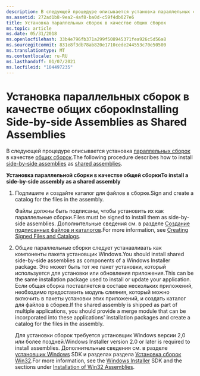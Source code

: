 ```yaml
---
description: В следующей процедуре описывается установка параллельных сборок в качестве общих сборок.
ms.assetid: 272ad1b8-9ea2-4af8-ba0d-c59f4db027e6
title: Установка параллельных сборок в качестве общих сборок
ms.topic: article
ms.date: 05/31/2018
ms.openlocfilehash: 33b4e796fb371a299f508945371fea926c5d56a8
ms.sourcegitcommit: 831e8f3db78ab820e1710cede244553c70e50500
ms.translationtype: MT
ms.contentlocale: ru-RU
ms.lasthandoff: 01/07/2021
ms.locfileid: "104497235"
---
```

# <a name="installing-side-by-side-assemblies-as-shared-assemblies"></a><span data-ttu-id="31273-103">Установка параллельных сборок в качестве общих сборок</span><span class="sxs-lookup"><span data-stu-id="31273-103">Installing Side-by-side Assemblies as Shared Assemblies</span></span>

<span data-ttu-id="31273-104">В следующей процедуре описывается установка [параллельных сборок](about-side-by-side-assemblies-.md) в качестве [общих сборок](/windows/desktop/Msi/shared-assemblies).</span><span class="sxs-lookup"><span data-stu-id="31273-104">The following procedure describes how to install [side-by-side assemblies](about-side-by-side-assemblies-.md) as [shared assemblies](/windows/desktop/Msi/shared-assemblies).</span></span>

<span data-ttu-id="31273-105">**Установка параллельной сборки в качестве общей сборки**</span><span class="sxs-lookup"><span data-stu-id="31273-105">**To install a side-by-side assembly as a shared assembly**</span></span>

1.  <span data-ttu-id="31273-106">Подпишите и создайте каталог для файлов в сборке.</span><span class="sxs-lookup"><span data-stu-id="31273-106">Sign and create a catalog for the files in the assembly.</span></span>

    <span data-ttu-id="31273-107">Файлы должны быть подписаны, чтобы установить их как параллельные сборки.</span><span class="sxs-lookup"><span data-stu-id="31273-107">Files must be signed to install them as side-by-side assemblies.</span></span> <span data-ttu-id="31273-108">Дополнительные сведения см. в разделе [Создание подписанных файлов и каталогов](creating-signed-files-and-catalogs.md).</span><span class="sxs-lookup"><span data-stu-id="31273-108">For more information, see [Creating Signed Files and Catalogs](creating-signed-files-and-catalogs.md).</span></span>

2.  <span data-ttu-id="31273-109">Общие параллельные сборки следует устанавливать как компоненты пакета установщик Windows.</span><span class="sxs-lookup"><span data-stu-id="31273-109">You should install shared side-by-side assemblies as components of a Windows Installer package.</span></span> <span data-ttu-id="31273-110">Это может быть тот же пакет установки, который используется для установки или обновления приложения.</span><span class="sxs-lookup"><span data-stu-id="31273-110">This can be the same installation package used to install or update your application.</span></span> <span data-ttu-id="31273-111">Если общая сборка поставляется в составе нескольких приложений, необходимо предоставить модуль слияния, который можно включить в пакеты установки этих приложений, и создать каталог для файлов в сборке.</span><span class="sxs-lookup"><span data-stu-id="31273-111">If the shared assembly is shipped as part of multiple applications, you should provide a merge module that can be incorporated into these applications' installation packages and create a catalog for the files in the assembly.</span></span>

    <span data-ttu-id="31273-112">Для установки сборок требуется установщик Windows версии 2,0 или более поздней.</span><span class="sxs-lookup"><span data-stu-id="31273-112">Windows Installer version 2.0 or later is required to install assemblies.</span></span> <span data-ttu-id="31273-113">Дополнительные сведения см. в разделе [установщик Windows](../msi/windows-installer-portal.md) SDK и разделах раздела [Установка сборок Win32](../msi/installation-of-win32-assemblies.md).</span><span class="sxs-lookup"><span data-stu-id="31273-113">For more information, see the [Windows Installer](../msi/windows-installer-portal.md) SDK and the sections under [Installation of Win32 Assemblies](../msi/installation-of-win32-assemblies.md).</span></span>

 

 
